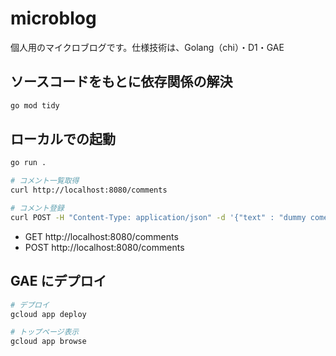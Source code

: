 # microblog

個人用のマイクロブログです。仕様技術は、Golang（chi）・D1・GAE

## ソースコードをもとに依存関係の解決

```sh
go mod tidy
```

## ローカルでの起動

```sh
go run .

# コメント一覧取得
curl http://localhost:8080/comments

# コメント登録
curl POST -H "Content-Type: application/json" -d '{"text" : "dummy coment"}' http://localhost:8080/comments
```

- GET http://localhost:8080/comments
- POST http://localhost:8080/comments

## GAE にデプロイ

```sh
# デプロイ
gcloud app deploy

# トップページ表示
gcloud app browse
```
